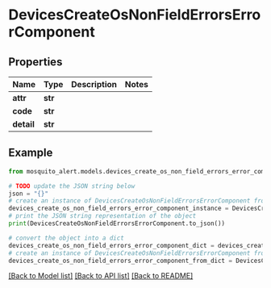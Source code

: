 # DevicesCreateOsNonFieldErrorsErrorComponent


## Properties

Name | Type | Description | Notes
------------ | ------------- | ------------- | -------------
**attr** | **str** |  | 
**code** | **str** |  | 
**detail** | **str** |  | 

## Example

```python
from mosquito_alert.models.devices_create_os_non_field_errors_error_component import DevicesCreateOsNonFieldErrorsErrorComponent

# TODO update the JSON string below
json = "{}"
# create an instance of DevicesCreateOsNonFieldErrorsErrorComponent from a JSON string
devices_create_os_non_field_errors_error_component_instance = DevicesCreateOsNonFieldErrorsErrorComponent.from_json(json)
# print the JSON string representation of the object
print(DevicesCreateOsNonFieldErrorsErrorComponent.to_json())

# convert the object into a dict
devices_create_os_non_field_errors_error_component_dict = devices_create_os_non_field_errors_error_component_instance.to_dict()
# create an instance of DevicesCreateOsNonFieldErrorsErrorComponent from a dict
devices_create_os_non_field_errors_error_component_from_dict = DevicesCreateOsNonFieldErrorsErrorComponent.from_dict(devices_create_os_non_field_errors_error_component_dict)
```
[[Back to Model list]](../README.md#documentation-for-models) [[Back to API list]](../README.md#documentation-for-api-endpoints) [[Back to README]](../README.md)


